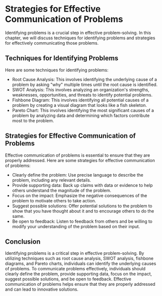 Strategies for Effective Communication of Problems
==================================================================================================

Identifying problems is a crucial step in effective problem-solving. In this chapter, we will discuss techniques for identifying problems and strategies for effectively communicating those problems.

Techniques for Identifying Problems
-----------------------------------

Here are some techniques for identifying problems:

* Root Cause Analysis: This involves identifying the underlying cause of a problem by asking "why" multiple times until the root cause is identified.
* SWOT Analysis: This involves analyzing an organization's strengths, weaknesses, opportunities, and threats to identify potential problems.
* Fishbone Diagram: This involves identifying all potential causes of a problem by creating a visual diagram that looks like a fish skeleton.
* Pareto Chart: This involves identifying the most significant causes of a problem by analyzing data and determining which factors contribute most to the problem.

Strategies for Effective Communication of Problems
--------------------------------------------------

Effective communication of problems is essential to ensure that they are properly addressed. Here are some strategies for effective communication of problems:

* Clearly define the problem: Use precise language to describe the problem, including any relevant details.
* Provide supporting data: Back up claims with data or evidence to help others understand the magnitude of the problem.
* Focus on the impact: Emphasize the negative consequences of the problem to motivate others to take action.
* Suggest possible solutions: Offer potential solutions to the problem to show that you have thought about it and to encourage others to do the same.
* Be open to feedback: Listen to feedback from others and be willing to modify your understanding of the problem based on their input.

Conclusion
----------

Identifying problems is a critical step in effective problem-solving. By utilizing techniques such as root cause analysis, SWOT analysis, fishbone diagrams, and Pareto charts, individuals can identify the underlying causes of problems. To communicate problems effectively, individuals should clearly define the problem, provide supporting data, focus on the impact, suggest possible solutions, and be open to feedback. Effective communication of problems helps ensure that they are properly addressed and can lead to innovative solutions.
